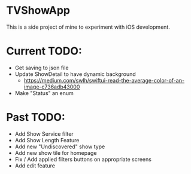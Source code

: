 # TVShowApp

This is a side project of mine to experiment with iOS development.

# Current TODO:
- Get saving to json file
- Update ShowDetail to have dynamic background
  - https://medium.com/swlh/swiftui-read-the-average-color-of-an-image-c736adb43000
- Make "Status" an enum

# Past TODO:
- Add Show Service filter
- Add Show Length Feature
- Add new "Undiscovered" show type
- Add new show tile for homepage
- Fix / Add applied filters buttons on appropriate screens
- Add edit feature
